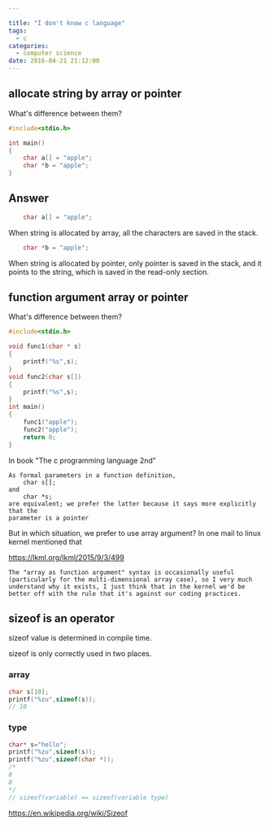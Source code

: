 ```yaml
---

title: "I don't know c language"
tags:
  - c
categories:
  - computer science
date: 2016-04-21 21:12:00
---
```

## allocate string by array or pointer

What's difference between them?

```c
#include<stdio.h>

int main()
{
    char a[] = "apple";
    char *b = "apple";
}
```

## Answer

```c
    char a[] = "apple";
```

When string is allocated by array, all the characters are saved in the stack.

```c
    char *b = "apple";
```

When string is allocated by pointer, only pointer is saved in the stack, and it points to the string, which is saved in the read-only section.

## function argument array or pointer 

What's difference between them?

```c
#include<stdio.h>

void func1(char * s)
{
	printf("%s",s);
}
void func2(char s[])
{
	printf("%s",s);
}
int main()
{
	func1("apple");
	func2("apple");
    return 0;
}
```

In book "The c programming language 2nd"

```
As formal parameters in a function definition,
	char s[];
and
	char *s;
are equivalent; we prefer the latter because it says more explicitly that the
parameter is a pointer
```

But in which situation, we prefer to use array argument?
In one mail to linux kernel mentioned that

https://lkml.org/lkml/2015/9/3/499

```
The "array as function argument" syntax is occasionally useful
(particularly for the multi-dimensional array case), so I very much
understand why it exists, I just think that in the kernel we'd be
better off with the rule that it's against our coding practices.
```

## sizeof is an operator 

sizeof value is determined in compile time.

sizeof is only correctly used in two places.

### array

```c
char s[10];
printf("%zu",sizeof(s));
// 10
```

### type

```c
char* s="hello";
printf("%zu",sizeof(s));
printf("%zu",sizeof(char *));
/*
8
8
*/
// sizeof(variable) == sizeof(variable type)
```

https://en.wikipedia.org/wiki/Sizeof